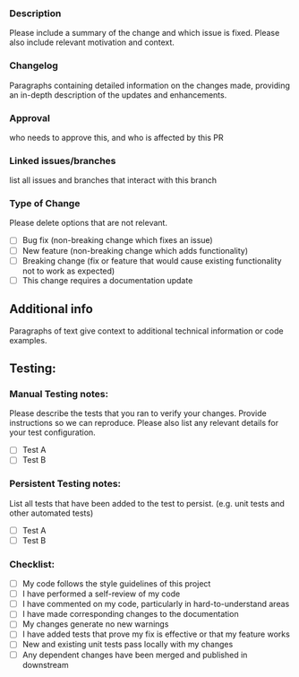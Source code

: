 ### Description
Please include a summary of the change and which issue is fixed. Please also include relevant motivation and context.

### Changelog
Paragraphs containing detailed information on the changes made, providing an in-depth description of the updates and enhancements.

### Approval
who needs to approve this, and who is affected by this PR

### Linked issues/branches 
list all issues and branches that interact with this branch

### Type of Change
Please delete options that are not relevant.

- [ ] Bug fix (non-breaking change which fixes an issue)
- [ ] New feature (non-breaking change which adds functionality)
- [ ] Breaking change (fix or feature that would cause existing functionality not to work as expected)
- [ ] This change requires a documentation update

## Additional info
Paragraphs of text give context to additional technical information or code examples.

## Testing:

### Manual Testing notes:
Please describe the tests that you ran to verify your changes. Provide instructions so we can reproduce. Please also list any relevant details for your test configuration.

- [ ] Test A
- [ ] Test B

### Persistent Testing notes:
List all tests that have been added to the test to persist. (e.g. unit tests and other automated tests)

- [ ] Test A
- [ ] Test B

### Checklist:
- [ ] My code follows the style guidelines of this project
- [ ] I have performed a self-review of my code
- [ ] I have commented on my code, particularly in hard-to-understand areas
- [ ] I have made corresponding changes to the documentation
- [ ] My changes generate no new warnings
- [ ] I have added tests that prove my fix is effective or that my feature works
- [ ] New and existing unit tests pass locally with my changes
- [ ] Any dependent changes have been merged and published in downstream
